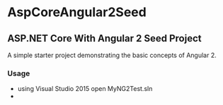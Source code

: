 # AspCoreAngular2Seed

## ASP.NET Core With Angular 2 Seed Project 

A simple starter project demonstrating the basic concepts of Angular 2.


### Usage
- using Visual Studio 2015 open MyNG2Test.sln
- 